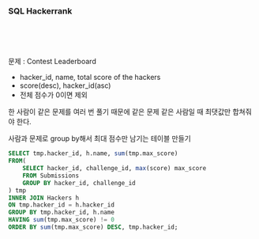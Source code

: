 ### SQL Hackerrank

<br />
<br />
<br />

문제 : Contest Leaderboard

- hacker_id, name, total score of the hackers
- score(desc), hacker_id(asc)
- 전체 점수가 0이면 제외

한 사람이 같은 문제를 여러 번 풀기 때문에 같은 문제 같은 사람일 때 최댓값만 합쳐줘야 한다.

사람과 문제로 group by해서 최대 점수만 남기는 테이블 만들기

```sql
SELECT tmp.hacker_id, h.name, sum(tmp.max_score)
FROM(
    SELECT hacker_id, challenge_id, max(score) max_score
    FROM Submissions
    GROUP BY hacker_id, challenge_id
) tmp
INNER JOIN Hackers h
ON tmp.hacker_id = h.hacker_id
GROUP BY tmp.hacker_id, h.name
HAVING sum(tmp.max_score) != 0
ORDER BY sum(tmp.max_score) DESC, tmp.hacker_id;
```

